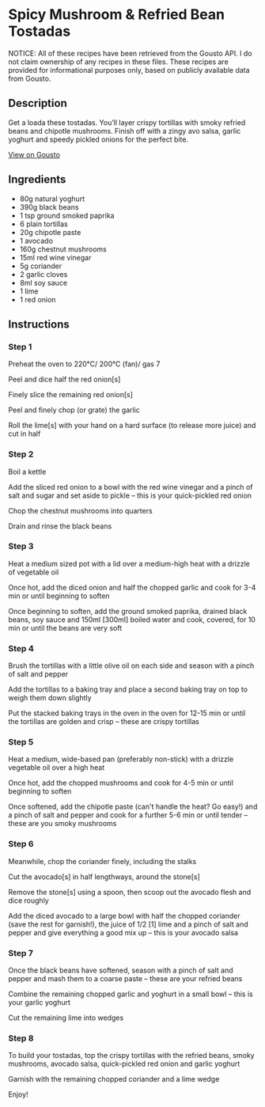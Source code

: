 # Spicy Mushroom & Refried Bean Tostadas

NOTICE: All of these recipes have been retrieved from the Gousto API. I do not claim ownership of any recipes in these files. These recipes are provided for informational purposes only, based on publicly available data from Gousto.

## Description

Get a loada these tostadas. You’ll layer crispy tortillas with smoky refried beans and chipotle mushrooms. Finish off with a zingy avo salsa, garlic yoghurt and speedy pickled onions for the perfect bite.

[View on Gousto](https://www.gousto.co.uk/recipes/cookbook/spicy-bean-mushroom-tostadas-with-pickled-red-onion-feta)

## Ingredients

- 80g natural yoghurt
- 390g black beans
- 1 tsp ground smoked paprika
- 6 plain tortillas
- 20g chipotle paste
- 1 avocado
- 160g chestnut mushrooms
- 15ml red wine vinegar
- 5g coriander
- 2 garlic cloves
- 8ml soy sauce
- 1 lime
- 1 red onion

## Instructions


### Step 1

Preheat the oven to 220°C/ 200°C (fan)/ gas 7

Peel and dice half the red onion<span class="text-danger">[s]</span>

Finely slice the remaining red onion<span class="text-danger">[s]</span>

Peel and finely chop (or grate) the garlic

Roll the lime<span class="text-danger">[s]</span> with your hand on a hard surface (to release more juice) and cut in half


### Step 2

Boil a kettle

Add the sliced red onion to a bowl with the red wine vinegar and a pinch of salt and sugar and set aside to pickle – this is your quick-pickled red onion

Chop the chestnut mushrooms into quarters

Drain and rinse the black beans


### Step 3

Heat a medium sized pot with a lid over a medium-high heat with a drizzle of vegetable oil

Once hot, add the diced onion and half the chopped garlic and cook for 3-4 min or until beginning to soften

Once beginning to soften, add the ground smoked paprika, drained black beans, soy sauce and 150ml <span class="text-danger">[300ml]</span> boiled water and cook, covered, for 10 min or until the beans are very soft


### Step 4

Brush the tortillas with a little olive oil on each side and season with a pinch of salt and pepper

Add the tortillas to a baking tray and place a second baking tray on top to weigh them down slightly

Put the stacked baking trays in the oven in the oven for 12-15 min or until the tortillas are golden and crisp – these are crispy tortillas


### Step 5

Heat a medium, wide-based pan (preferably non-stick) with a drizzle vegetable oil over a high heat

Once hot, add the chopped mushrooms and cook for 4-5 min or until beginning to soften

Once softened, add the chipotle paste (can't handle the heat? Go easy!) and a pinch of salt and pepper and cook for a further 5-6 min or until tender – these are you smoky mushrooms


### Step 6

Meanwhile, chop the coriander finely, including the stalks

Cut the avocado<span class="text-danger">[s]</span> in half lengthways, around the stone<span class="text-danger">[s]</span>

Remove the stone<span class="text-danger">[s]</span> using a spoon, then scoop out the avocado flesh and dice roughly

Add the diced avocado to a large bowl with half the chopped coriander (save the rest for garnish!), the juice of 1/2 <span class="text-danger">[1]</span> lime and a pinch of salt and pepper and give everything a good mix up – this is your avocado salsa


### Step 7

Once the black beans have softened, season with a pinch of salt and pepper and mash them to a coarse paste – these are your refried beans

Combine the remaining chopped garlic and yoghurt in a small bowl – this is your garlic yoghurt

Cut the remaining lime into wedges

### Step 8

To build your tostadas, top the crispy tortillas with the refried beans, smoky mushrooms, avocado salsa, quick-pickled red onion and garlic yoghurt

Garnish with the remaining chopped coriander and a lime wedge

Enjoy!

